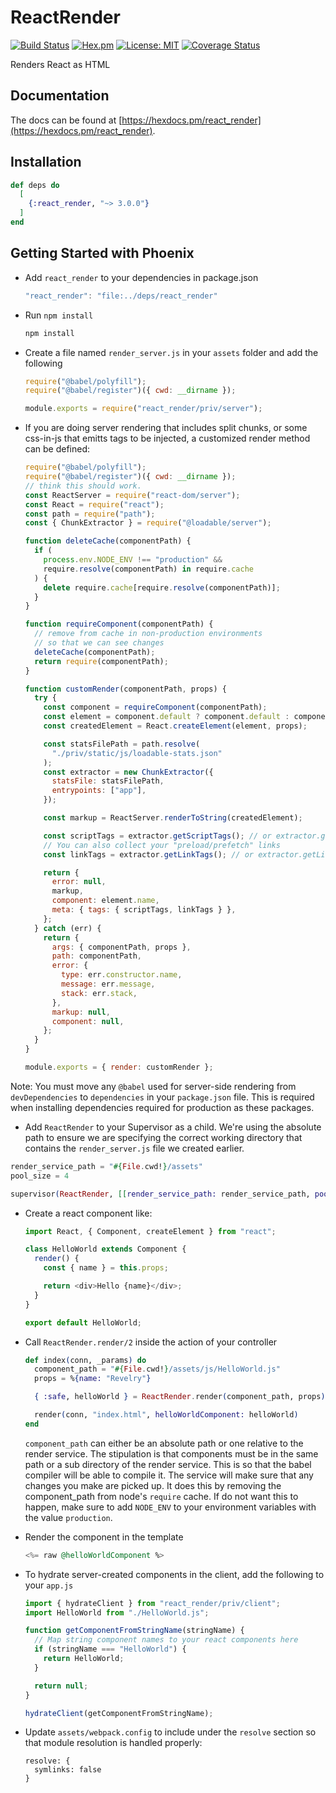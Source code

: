 # ReactRender

[![Build Status](https://travis-ci.org/revelrylabs/elixir_react_render.svg?branch=master)](https://travis-ci.org/revelrylabs/elixir_react_render)
[![Hex.pm](https://img.shields.io/hexpm/dt/react_render.svg)](https://hex.pm/packages/react_render)
[![License: MIT](https://img.shields.io/badge/License-MIT-yellow.svg)](https://opensource.org/licenses/MIT)
[![Coverage Status](https://opencov.prod.revelry.net/projects/11/badge.svg)](https://opencov.prod.revelry.net/projects/11)

Renders React as HTML

## Documentation

The docs can
be found at [https://hexdocs.pm/react_render](https://hexdocs.pm/react_render).

## Installation

```elixir
def deps do
  [
    {:react_render, "~> 3.0.0"}
  ]
end
```

## Getting Started with Phoenix

- Add `react_render` to your dependencies in package.json

  ```js
  "react_render": "file:../deps/react_render"
  ```

- Run `npm install`

  ```bash
  npm install
  ```

- Create a file named `render_server.js` in your `assets` folder and add the following

  ```js
  require("@babel/polyfill");
  require("@babel/register")({ cwd: __dirname });

  module.exports = require("react_render/priv/server");
  ```

- If you are doing server rendering that includes split chunks, or some css-in-js that emitts tags to be injected, a customized render method can be defined:

  ```js
  require("@babel/polyfill");
  require("@babel/register")({ cwd: __dirname });
  // think this should work.
  const ReactServer = require("react-dom/server");
  const React = require("react");
  const path = require("path");
  const { ChunkExtractor } = require("@loadable/server");

  function deleteCache(componentPath) {
    if (
      process.env.NODE_ENV !== "production" &&
      require.resolve(componentPath) in require.cache
    ) {
      delete require.cache[require.resolve(componentPath)];
    }
  }

  function requireComponent(componentPath) {
    // remove from cache in non-production environments
    // so that we can see changes
    deleteCache(componentPath);
    return require(componentPath);
  }

  function customRender(componentPath, props) {
    try {
      const component = requireComponent(componentPath);
      const element = component.default ? component.default : component;
      const createdElement = React.createElement(element, props);

      const statsFilePath = path.resolve(
        "./priv/static/js/loadable-stats.json"
      );
      const extractor = new ChunkExtractor({
        statsFile: statsFilePath,
        entrypoints: ["app"],
      });

      const markup = ReactServer.renderToString(createdElement);

      const scriptTags = extractor.getScriptTags(); // or extractor.getScriptElements();
      // You can also collect your "preload/prefetch" links
      const linkTags = extractor.getLinkTags(); // or extractor.getLinkElements();

      return {
        error: null,
        markup,
        component: element.name,
        meta: { tags: { scriptTags, linkTags } },
      };
    } catch (err) {
      return {
        args: { componentPath, props },
        path: componentPath,
        error: {
          type: err.constructor.name,
          message: err.message,
          stack: err.stack,
        },
        markup: null,
        component: null,
      };
    }
  }

  module.exports = { render: customRender };
  ```

Note: You must move any `@babel` used for server-side rendering from `devDependencies` to `dependencies` in your `package.json` file. This is required when installing dependencies required for production as these packages.

- Add `ReactRender` to your Supervisor as a child. We're using the absolute path to ensure we are specifying the correct working directory that contains the `render_server.js` file we created earlier.

```elixir
render_service_path = "#{File.cwd!}/assets"
pool_size = 4

supervisor(ReactRender, [[render_service_path: render_service_path, pool_size: 4]])
```

- Create a react component like:

  ```js
  import React, { Component, createElement } from "react";

  class HelloWorld extends Component {
    render() {
      const { name } = this.props;

      return <div>Hello {name}</div>;
    }
  }

  export default HelloWorld;
  ```

- Call `ReactRender.render/2` inside the action of your controller

  ```elixir
  def index(conn, _params) do
    component_path = "#{File.cwd!}/assets/js/HelloWorld.js"
    props = %{name: "Revelry"}

    { :safe, helloWorld } = ReactRender.render(component_path, props)

    render(conn, "index.html", helloWorldComponent: helloWorld)
  end
  ```

  `component_path` can either be an absolute path or one relative to the render service. The stipulation is that components must be in the same path or a sub directory of the render service. This is so that the babel compiler will be able to compile it. The service will make sure that any changes you make are picked up. It does this by removing the component_path from node's `require` cache. If do not want this to happen, make sure to add `NODE_ENV` to your environment variables with the value `production`.

- Render the component in the template

  ```elixir
  <%= raw @helloWorldComponent %>
  ```

- To hydrate server-created components in the client, add the following to your `app.js`

  ```js
  import { hydrateClient } from "react_render/priv/client";
  import HelloWorld from "./HelloWorld.js";

  function getComponentFromStringName(stringName) {
    // Map string component names to your react components here
    if (stringName === "HelloWorld") {
      return HelloWorld;
    }

    return null;
  }

  hydrateClient(getComponentFromStringName);
  ```

- Update `assets/webpack.config` to include under the `resolve` section so that module resolution is handled properly:

  ```
  resolve: {
    symlinks: false
  }
  ```
